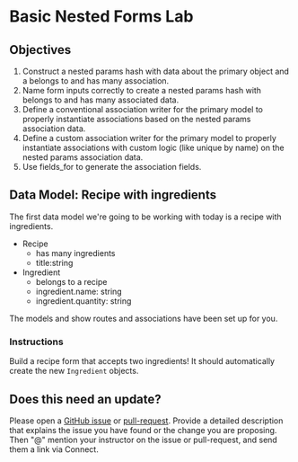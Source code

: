# Basic Nested Forms Lab

## Objectives

1. Construct a nested params hash with data about the primary object and a belongs to and has many association.
2. Name form inputs correctly to create a nested params hash with belongs to and has many associated data.
3. Define a conventional association writer for the primary model to properly instantiate associations based on the nested params association data.
4. Define a custom association writer for the primary model to properly instantiate associations with custom logic (like unique by name) on the nested params association data.
5. Use fields_for to generate the association fields.

## Data Model: Recipe with ingredients

The first data model we're going to be working with today is a recipe with ingredients.

  * Recipe
    * has many ingredients
    * title:string
  * Ingredient
    * belongs to a recipe
    * ingredient.name: string
    * ingredient.quantity: string

The models and show routes and associations have been set up for you.

### Instructions

Build a recipe form that accepts two ingredients! It should automatically create the new `Ingredient` objects.

## Does this need an update?

Please open a [GitHub issue](https://github.com/learn-co-curriculum/phrg-basic-nested-forms-lab/issues) or [pull-request](https://github.com/learn-co-curriculum/phrg-basic-nested-forms-lab/pulls). Provide a detailed description that explains the issue you have found or the change you are proposing. Then "@" mention your instructor on the issue or pull-request, and send them a link via Connect.
